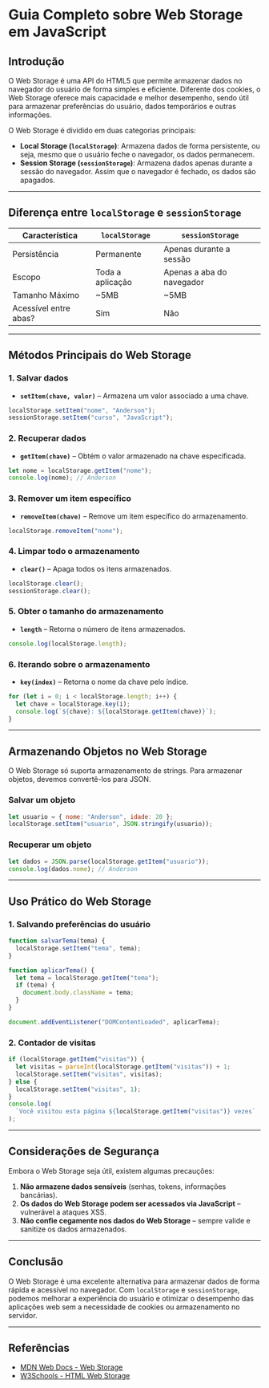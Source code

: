 # Guia Completo sobre Web Storage em JavaScript

## Introdução

O Web Storage é uma API do HTML5 que permite armazenar dados no navegador do usuário de forma simples e eficiente. Diferente dos cookies, o Web Storage oferece mais capacidade e melhor desempenho, sendo útil para armazenar preferências do usuário, dados temporários e outras informações.

O Web Storage é dividido em duas categorias principais:

- **Local Storage (`localStorage`)**: Armazena dados de forma persistente, ou seja, mesmo que o usuário feche o navegador, os dados permanecem.
- **Session Storage (`sessionStorage`)**: Armazena dados apenas durante a sessão do navegador. Assim que o navegador é fechado, os dados são apagados.

---

## Diferença entre `localStorage` e `sessionStorage`

| Característica        | `localStorage`   | `sessionStorage`          |
| --------------------- | ---------------- | ------------------------- |
| Persistência          | Permanente       | Apenas durante a sessão   |
| Escopo                | Toda a aplicação | Apenas a aba do navegador |
| Tamanho Máximo        | ~5MB             | ~5MB                      |
| Acessível entre abas? | Sim              | Não                       |

---

## Métodos Principais do Web Storage

### 1. **Salvar dados**

- **`setItem(chave, valor)`** – Armazena um valor associado a uma chave.

```javascript
localStorage.setItem("nome", "Anderson");
sessionStorage.setItem("curso", "JavaScript");
```

### 2. **Recuperar dados**

- **`getItem(chave)`** – Obtém o valor armazenado na chave especificada.

```javascript
let nome = localStorage.getItem("nome");
console.log(nome); // Anderson
```

### 3. **Remover um item específico**

- **`removeItem(chave)`** – Remove um item específico do armazenamento.

```javascript
localStorage.removeItem("nome");
```

### 4. **Limpar todo o armazenamento**

- **`clear()`** – Apaga todos os itens armazenados.

```javascript
localStorage.clear();
sessionStorage.clear();
```

### 5. **Obter o tamanho do armazenamento**

- **`length`** – Retorna o número de itens armazenados.

```javascript
console.log(localStorage.length);
```

### 6. **Iterando sobre o armazenamento**

- **`key(index)`** – Retorna o nome da chave pelo índice.

```javascript
for (let i = 0; i < localStorage.length; i++) {
  let chave = localStorage.key(i);
  console.log(`${chave}: ${localStorage.getItem(chave)}`);
}
```

---

## Armazenando Objetos no Web Storage

O Web Storage só suporta armazenamento de strings. Para armazenar objetos, devemos convertê-los para JSON.

### **Salvar um objeto**

```javascript
let usuario = { nome: "Anderson", idade: 20 };
localStorage.setItem("usuario", JSON.stringify(usuario));
```

### **Recuperar um objeto**

```javascript
let dados = JSON.parse(localStorage.getItem("usuario"));
console.log(dados.nome); // Anderson
```

---

## Uso Prático do Web Storage

### **1. Salvando preferências do usuário**

```javascript
function salvarTema(tema) {
  localStorage.setItem("tema", tema);
}

function aplicarTema() {
  let tema = localStorage.getItem("tema");
  if (tema) {
    document.body.className = tema;
  }
}

document.addEventListener("DOMContentLoaded", aplicarTema);
```

### **2. Contador de visitas**

```javascript
if (localStorage.getItem("visitas")) {
  let visitas = parseInt(localStorage.getItem("visitas")) + 1;
  localStorage.setItem("visitas", visitas);
} else {
  localStorage.setItem("visitas", 1);
}
console.log(
  `Você visitou esta página ${localStorage.getItem("visitas")} vezes`
);
```

---

## Considerações de Segurança

Embora o Web Storage seja útil, existem algumas precauções:

1. **Não armazene dados sensíveis** (senhas, tokens, informações bancárias).
2. **Os dados do Web Storage podem ser acessados via JavaScript** – vulnerável a ataques XSS.
3. **Não confie cegamente nos dados do Web Storage** – sempre valide e sanitize os dados armazenados.

---

## Conclusão

O Web Storage é uma excelente alternativa para armazenar dados de forma rápida e acessível no navegador. Com `localStorage` e `sessionStorage`, podemos melhorar a experiência do usuário e otimizar o desempenho das aplicações web sem a necessidade de cookies ou armazenamento no servidor.

---

## Referências

- [MDN Web Docs - Web Storage](https://developer.mozilla.org/en-US/docs/Web/API/Web_Storage_API)
- [W3Schools - HTML Web Storage](https://www.w3schools.com/html/html5_webstorage.asp)
